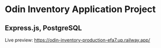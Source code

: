 # Odin Inventory Application Project

## Express.js, PostgreSQL

Live preview: https://odin-inventory-production-efa7.up.railway.app/
